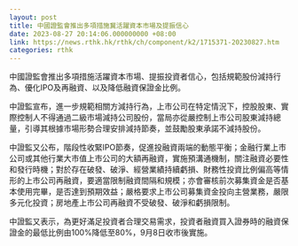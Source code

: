 ```yaml
---
layout: post
title: 中國證監會推出多項措施冀活躍資本市場及提振信心
date: 2023-08-27 20:14:06.000000000 +08:00
link: https://news.rthk.hk/rthk/ch/component/k2/1715371-20230827.htm
categories: rthk
---
```


中國證監會推出多項措施活躍資本市場、提振投資者信心，包括規範股份減持行為、優化IPO及再融資、以及降低融資保證金比例。

中證監宣布，進一步規範相關方減持行為，上市公司在特定情況下，控股股東、實際控制人不得通過二級市場減持公司股份，當局亦從嚴控制上市公司股東減持總量，引導其根據市場形勢合理安排減持節奏，並鼓勵股東承諾不減持股份。

中證監又公布，階段性收緊IPO節奏，促進投融資兩端的動態平衡；金融行業上市公司或其他行業大市值上市公司的大額再融資，實施預溝通機制，關注融資必要性和發行時機；對於存在破發、破淨、經營業績持續虧損、財務性投資比例偏高等情形的上市公司再融資，要適當限制融資間隔和規模；亦會審核前次募集資金是否基本使用完畢，是否達到預期效益；嚴格要求上市公司募集資金投向主營業務，嚴限多元化投資；房地產上市公司再融資不受破發、破淨和虧損限制。

中證監又表示，為更好滿足投資者合理交易需求，投資者融資買入證券時的融資保證金的最低比例由100%降低至80%，9月8日收市後實施。
